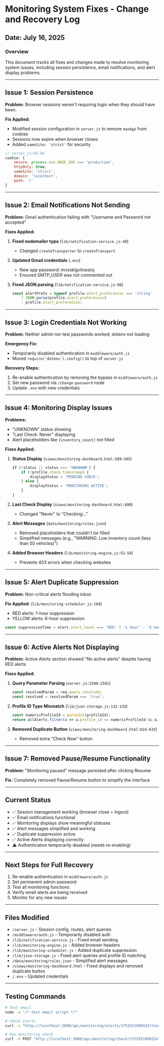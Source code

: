 # Monitoring System Fixes - Change and Recovery Log

## Date: July 16, 2025

### Overview
This document tracks all fixes and changes made to resolve monitoring system issues, including session persistence, email notifications, and alert display problems.

---

## Issue 1: Session Persistence
**Problem:** Browser sessions weren't requiring login when they should have been.

**Fix Applied:**
- Modified session configuration in `server.js` to remove `maxAge` from cookies
- Sessions now expire when browser closes
- Added `sameSite: 'strict'` for security

```javascript
// server.js:85-94
cookie: { 
    secure: process.env.NODE_ENV === 'production',
    httpOnly: true,
    sameSite: 'strict',
    domain: 'localhost',
    path: '/'
}
```

---

## Issue 2: Email Notifications Not Sending
**Problem:** Gmail authentication failing with "Username and Password not accepted"

**Fixes Applied:**
1. **Fixed nodemailer typo** (`lib/notification-service.js:40`)
   - Changed `createTransporter` to `createTransport`

2. **Updated Gmail credentials** (`.env`)
   - New app password: mnzsklgvilnestoj
   - Ensured SMTP_USER was not commented out

3. **Fixed JSON parsing** (`lib/notification-service.js:98`)
   ```javascript
   const alertPrefs = typeof profile.alert_preferences === 'string' 
       ? JSON.parse(profile.alert_preferences) 
       : profile.alert_preferences;
   ```

---

## Issue 3: Login Credentials Not Working
**Problem:** Neither admin nor test passwords worked; dotenv not loading

**Emergency Fix:**
- Temporarily disabled authentication in `middleware/auth.js`
- Moved `require('dotenv').config()` to top of `server.js`

**Recovery Steps:**
1. Re-enable authentication by removing the bypass in `middleware/auth.js`
2. Set new password via `/change-password` route
3. Update `.env` with new credentials

---

## Issue 4: Monitoring Display Issues
**Problems:**
- "UNKNOWN" status showing
- "Last Check: Never" displaying
- Alert placeholders like `{inventory_count}` not filled

**Fixes Applied:**

1. **Status Display** (`views/monitoring-dashboard.html:589-595`)
   ```javascript
   if (!status || status === 'UNKNOWN') {
       if (!profile.check_timestamp) {
           displayStatus = 'PENDING CHECK';
       } else {
           displayStatus = 'MONITORING ACTIVE';
       }
   }
   ```

2. **Last Check Display** (`views/monitoring-dashboard.html:600`)
   - Changed "Never" to "Checking..."

3. **Alert Messages** (`data/monitoring/rules.json`)
   - Removed placeholders that couldn't be filled
   - Simplified messages (e.g., "WARNING: Low inventory count (less than 50 vehicles)")

4. **Added Browser Headers** (`lib/monitoring-engine.js:52-59`)
   - Prevents 403 errors when checking websites

---

## Issue 5: Alert Duplicate Suppression
**Problem:** Non-critical alerts flooding inbox

**Fix Applied:** (`lib/monitoring-scheduler.js:104`)
- RED alerts: 1-hour suppression
- YELLOW alerts: 6-hour suppression

```javascript
const suppressionTime = alert.alert_level === 'RED' ? '1 hour' : '6 hours';
```

---

## Issue 6: Active Alerts Not Displaying
**Problem:** Active Alerts section showed "No active alerts" despite having RED alerts

**Fixes Applied:**

1. **Query Parameter Parsing** (`server.js:2590-2591`)
   ```javascript
   const resolvedParam = req.query.resolved;
   const resolved = resolvedParam === 'true';
   ```

2. **Profile ID Type Mismatch** (`lib/json-storage.js:132-135`)
   ```javascript
   const numericProfileId = parseInt(profileId);
   return allAlerts.filter(a => a.profile_id == numericProfileId && a.resolved === resolved)
   ```

3. **Removed Duplicate Button** (`views/monitoring-dashboard.html:624-633`)
   - Removed extra "Check Now" button

---

## Issue 7: Removed Pause/Resume Functionality
**Problem:** "Monitoring paused" message persisted after clicking Resume

**Fix:** Completely removed Pause/Resume button to simplify the interface

---

## Current Status
- ✅ Session management working (browser close = logout)
- ✅ Email notifications functional
- ✅ Monitoring displays show meaningful statuses
- ✅ Alert messages simplified and working
- ✅ Duplicate suppression active
- ✅ Active Alerts displaying correctly
- ⚠️ Authentication temporarily disabled (needs re-enabling)

---

## Next Steps for Full Recovery
1. Re-enable authentication in `middleware/auth.js`
2. Set permanent admin password
3. Test all monitoring functions
4. Verify email alerts are being received
5. Monitor for any new issues

---

## Files Modified
- `/server.js` - Session config, routes, alert queries
- `/middleware/auth.js` - Temporarily disabled auth
- `/lib/notification-service.js` - Fixed email sending
- `/lib/monitoring-engine.js` - Added browser headers
- `/lib/monitoring-scheduler.js` - Added duplicate suppression
- `/lib/json-storage.js` - Fixed alert queries and profile ID matching
- `/data/monitoring/rules.json` - Simplified alert messages
- `/views/monitoring-dashboard.html` - Fixed displays and removed duplicate button
- `/.env` - Updated credentials

---

## Testing Commands
```bash
# Test email
node -e "/* test email script */"

# Check alerts
curl -s "http://localhost:3000/api/monitoring/alerts/1752551890324?resolved=false"

# Run monitoring check
curl -X POST "http://localhost:3000/api/monitoring/check/1752551890324"
```